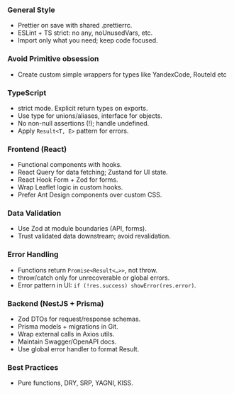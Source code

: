 ### General Style

- Prettier on save with shared .prettierrc.
- ESLint + TS strict: no any, noUnusedVars, etc.
- Import only what you need; keep code focused.

### Avoid Primitive obsession

- Create custom simple wrappers for types like YandexCode, RouteId etc

### TypeScript

- strict mode. Explicit return types on exports.
- Use type for unions/aliases, interface for objects.
- No non-null assertions (!); handle undefined.
- Apply `Result<T, E>` pattern for errors.

### Frontend (React)

- Functional components with hooks.
- React Query for data fetching; Zustand for UI state.
- React Hook Form + Zod for forms.
- Wrap Leaflet logic in custom hooks.
- Prefer Ant Design components over custom CSS.

### Data Validation

- Use Zod at module boundaries (API, forms).
- Trust validated data downstream; avoid revalidation.

### Error Handling

- Functions return `Promise<Result<…>>`, not throw.
- throw/catch only for unrecoverable or global errors.
- Error pattern in UI: `if (!res.success) showError(res.error)`.

### Backend (NestJS + Prisma)

- Zod DTOs for request/response schemas.
- Prisma models + migrations in Git.
- Wrap external calls in Axios utils.
- Maintain Swagger/OpenAPI docs.
- Use global error handler to format Result.

### Best Practices

- Pure functions, DRY, SRP, YAGNI, KISS.
